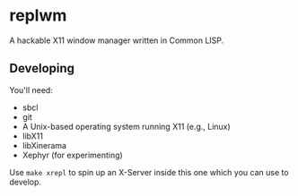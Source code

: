# replwm
A hackable X11 window manager written in Common LISP.

## Developing
You'll need:
- sbcl
- git
- A Unix-based operating system running X11 (e.g., Linux)
- libX11
- libXinerama
- Xephyr (for experimenting)

Use `make xrepl` to spin up an X-Server inside this one which you can use to develop.
